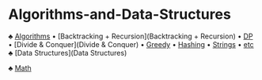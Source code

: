# Algorithms-and-Data-Structures

♣ [Algorithms](Algorithms)
  • [Backtracking + Recursion](Backtracking + Recursion)
  • [DP](DP)
  • [Divide & Conquer](Divide & Conquer)
  • [Greedy](Greedy)
  • [Hashing](Hashing)
  • [Strings](Strings)
  • [etc](etc)
♣ [Data Structures](Data Structures)

♣ [Math](Math)
